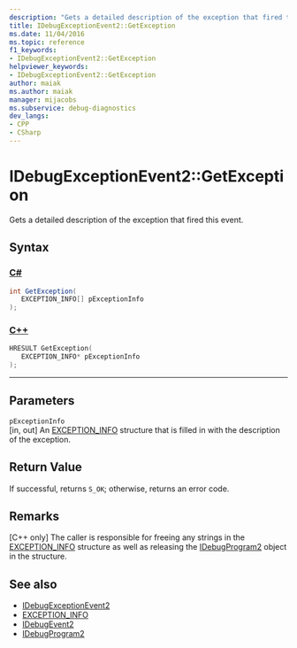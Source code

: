 ```yaml
---
description: "Gets a detailed description of the exception that fired this event."
title: IDebugExceptionEvent2::GetException
ms.date: 11/04/2016
ms.topic: reference
f1_keywords:
- IDebugExceptionEvent2::GetException
helpviewer_keywords:
- IDebugExceptionEvent2::GetException
author: maiak
ms.author: maiak
manager: mijacobs
ms.subservice: debug-diagnostics
dev_langs:
- CPP
- CSharp
---
```

# IDebugExceptionEvent2::GetException

Gets a detailed description of the exception that fired this event.

## Syntax

### [C#](#tab/csharp)
```csharp
int GetException( 
   EXCEPTION_INFO[] pExceptionInfo
);
```
### [C++](#tab/cpp)
```cpp
HRESULT GetException( 
   EXCEPTION_INFO* pExceptionInfo
);
```
---

## Parameters
`pExceptionInfo`\
[in, out] An [EXCEPTION_INFO](../../../extensibility/debugger/reference/exception-info.md) structure that is filled in with the description of the exception.

## Return Value
 If successful, returns `S_OK`; otherwise, returns an error code.

## Remarks

 [C++ only] The caller is responsible for freeing any strings in the [EXCEPTION_INFO](../../../extensibility/debugger/reference/exception-info.md) structure as well as releasing the [IDebugProgram2](../../../extensibility/debugger/reference/idebugprogram2.md) object in the structure.

## See also
- [IDebugExceptionEvent2](../../../extensibility/debugger/reference/idebugexceptionevent2.md)
- [EXCEPTION_INFO](../../../extensibility/debugger/reference/exception-info.md)
- [IDebugEvent2](../../../extensibility/debugger/reference/idebugevent2.md)
- [IDebugProgram2](../../../extensibility/debugger/reference/idebugprogram2.md)
